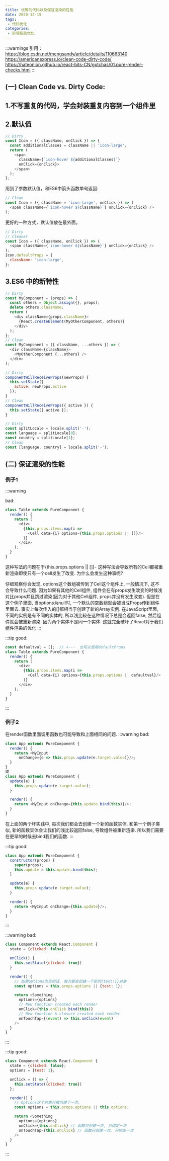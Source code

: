 ```yaml
---
title: 优雅的代码以及保证渲染的性能
date: 2020-12-15
tags:
 - 代码优化
categories: 
 - 前端性能优化
---
```


:::warnings
引用：
https://blog.csdn.net/mengsandy/article/details/110663140
https://americanexpress.io/clean-code-dirty-code/
https://hateonion.github.io/react-bits-CN/gotchas/01.pure-render-checks.html
:::

## (一) Clean Code vs. Dirty Code:


## 1.不写重复的代码，学会封装重复内容到一个组件里

## 2.默认值

```javascript
// Dirty
const Icon = ({ className, onClick }) => {
  const additionalClasses = className || 'icon-large';
  return (
    <span
      className={`icon-hover ${additionalClasses}`}
      onClick={onClick}>
    </span>
  );
};

```

用到了参数默认值，和ES6中箭头函数单句返回:

```javascript
// Clean
const Icon = ({ className = 'icon-large', onClick }) => (
  <span className={`icon-hover ${className}`} onClick={onClick} />
);
```
更好的一种方式，默认值放在最外面。

```javascript
// Dirty
// Cleaner
const Icon = ({ className, onClick }) => (
  <span className={`icon-hover ${className}`} onClick={onClick} />
);
Icon.defaultProps = {
  className: 'icon-large',
};
```

## 3.ES6 中的新特性

```javascript
// Dirty
const MyComponent = (props) => {
  const others = Object.assign({}, props);
  delete others.className;
  return (
    <div className={props.className}>
      {React.createElement(MyOtherComponent, others)}
    </div>
  );
};
// Clean
const MyComponent = ({ className, ...others }) => (
  <div className={className}>
    <MyOtherComponent {...others} />
  </div>
);

// Dirty
componentWillReceiveProps(newProps) {
  this.setState({
    active: newProps.active
  });
}
// Clean
componentWillReceiveProps({ active }) {
  this.setState({ active });
}

// Dirty
const splitLocale = locale.split('-');
const language = splitLocale[0];
const country = splitLocale[1];
// Clean
const [language, country] = locale.split('-');
```

## (二) 保证渲染的性能

### 例子1

:::warning

bad:

```javascript
class Table extends PureComponent {
  render() {
    return (
      <div>
        {this.props.items.map(i =>
          <Cell data={i} options={this.props.options || []}/>
        )}
      </div>
    );
  }
}
```

这种写法的问题在于{this.props.options || []}- 这种写法会导致所有的Cell都被重新渲染即使只有一个cell发生了改变. 为什么会发生这种事呢?

仔细观察你会发现, options这个数组被传到了Cell这个组件上, 一般情况下, 这不会导致什么问题. 因为如果有其他的Cell组件, 组件会在有props发生改变的时候浅对比props并且跳过渲染(因为对于其他Cell组件, props并没有发生改变). 但是在这个例子里面, 当options为null时, 一个默认的空数组就会被当成Props传到组件里面去. 事实上每次传入的[]都相当于创建了新的Array实例. 在JavaScript里面, 不同的实例是有不同的实体的, 所以浅比较在这种情况下总是会返回false, 然后组件就会被重新渲染. 因为两个实体不是同一个实体. 这就完全破坏了React对于我们组件渲染的优化
:::

:::tip
good:
```javascript
const defaultval = [];  // <---  也可以使用defaultProps
class Table extends PureComponent {
  render() {
    return (
      <div>
        {this.props.items.map(i =>
          <Cell data={i} options={this.props.options || defaultval}/>
        )}
      </div>
    );
  }
}
```
:::

### 例子2
在render函数里面调用函数也可能导致和上面相同的问题.
:::warning
bad:
```javascript
class App extends PureComponent {
  render() {
    return <MyInput
      onChange={e => this.props.update(e.target.value)}/>;
  }
}
或
class App extends PureComponent {
  update(e) {
    this.props.update(e.target.value);
  }

  render() {
    return <MyInput onChange={this.update.bind(this)}/>;
  }
}

```
在上面的两个坏实践中, 每次我们都会去创建一个新的函数实体. 和第一个例子类似, 新的函数实体会让我们的浅比较返回false, 导致组件被重新渲染. 所以我们需要在更早的时候去bind我们的函数.
:::

:::tip
good:
```javascript
class App extends PureComponent {
  constructor(props) {
    super(props);
    this.update = this.update.bind(this);
  }

  update(e) {
    this.props.update(e.target.value);
  }

  render() {
    return <MyInput onChange={this.update}/>;
  }
}
```
:::

:::warning
bad:
```javascript
class Component extends React.Component {
  state = {clicked: false};

  onClick() {
    this.setState({clicked: true})
  }

  render() {
    // 如果options为空的话, 每次都会创建一个新的{test:1}对象
    const options = this.props.options || {test: 1};

    return <Something
      options={options}
      // New function created each render
      onClick={this.onClick.bind(this)}
      // New function & closure created each render
      onTouchTap={(event) => this.onClick(event)
    />
  }
}
```
:::

:::tip
good:
```javascript
class Component extends React.Component {
  state = {clicked: false};
  options = {test: 1};

  onClick = () => {
    this.setState({clicked: true})
  };

  render() {
    // Options这个对象只被创建了一次.
    const options = this.props.options || this.options;

    return <Something
      options={options}
      onClick={this.onClick} // 函数只创建一次, 只绑定一次
      onTouchTap={this.onClick} // 函数只创建一次, 只绑定一次
    />
  }
}
```
:::

